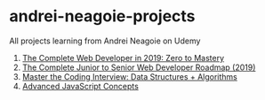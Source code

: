 # andrei-neagoie-projects
All projects learning from Andrei Neagoie on Udemy
1) <a href="https://www.udemy.com/share/100HQLBUMZeFhWQHQ=/" target="_blank">The Complete Web Developer in 2019: Zero to Mastery</a>
2) <a href="https://www.udemy.com/share/1013iuBUMZeFhWQHQ=/" target="_blank">The Complete Junior to Senior Web Developer Roadmap (2019)</a>
3) <a href="https://www.udemy.com/share/1013jaBUMZeFhWQHQ=/" target="_blank">Master the Coding Interview: Data Structures + Algorithms</a>
4) <a href="https://www.udemy.com/share/100TZoBUMZeFhWQHQ=/" target="_blank">Advanced JavaScript Concepts</a>




